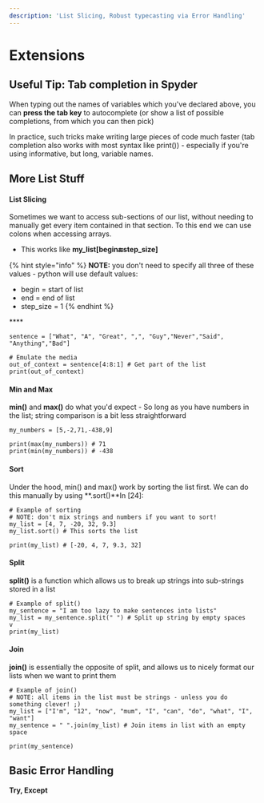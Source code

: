 ```yaml
---
description: 'List Slicing, Robust typecasting via Error Handling'
---
```


# Extensions

## Useful Tip: Tab completion in Spyder

When typing out the names of variables which you've declared above, you can **press the tab key** to autocomplete \(or show a list of possible completions, from which you can then pick\)

In practice, such tricks make writing large pieces of code much faster \(tab completion also works with most syntax like print\(\)\) - especially if you're using informative, but long, variable names.

## More List Stuff

#### List Slicing <a id="List-Slicing"></a>

Sometimes we want to access sub-sections of our list, without needing to manually get every item contained in that section. To this end we can use colons when accessing arrays.

* This works like **my\_list\[begin:end:step\_size\]**

{% hint style="info" %}
**NOTE:** you don't need to specify all three of these values - python will use default values:

* begin = start of list
* end = end of list
* step\_size = 1
{% endhint %}

\*\*\*\*

```text
sentence = ["What", "A", "Great", ",", "Guy","Never","Said", "Anything","Bad"]

# Emulate the media
out_of_context = sentence[4:8:1] # Get part of the list
print(out_of_context)
```

#### Min and Max <a id="Min-and-Max"></a>

**min\(\)** and **max\(\)** do what you'd expect - So long as you have numbers in the list; string comparison is a bit less straightforward

```text
my_numbers = [5,-2,71,-438,9]

print(max(my_numbers)) # 71
print(min(my_numbers)) # -438
```

#### Sort <a id="Sort"></a>

Under the hood, min\(\) and max\(\) work by sorting the list first. We can do this manually by using **.sort\(\)**In \[24\]:  


```text
# Example of sorting
# NOTE: don't mix strings and numbers if you want to sort!
my_list = [4, 7, -20, 32, 9.3] 
my_list.sort() # This sorts the list

print(my_list) # [-20, 4, 7, 9.3, 32]
```

#### Split <a id="Split"></a>

**split\(\)** is a function which allows us to break up strings into sub-strings stored in a list

```text
# Example of split()
my_sentence = "I am too lazy to make sentences into lists"
my_list = my_sentence.split(" ") # Split up string by empty spaces
v
print(my_list)
```

#### Join <a id="Join"></a>

**join\(\)** is essentially the opposite of split, and allows us to nicely format our lists when we want to print them

```text
# Example of join()
# NOTE: all items in the list must be strings - unless you do something clever! ;)
my_list = ["I'm", "12", "now", "mum", "I", "can", "do", "what", "I", "want"]
my_sentence = " ".join(my_list) # Join items in list with an empty space

print(my_sentence)
```

## Basic Error Handling

**Try, Except**

